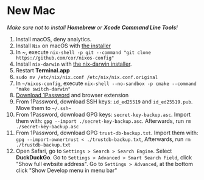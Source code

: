 # New Mac

*Make sure not to install **Homebrew** or **Xcode Command Line Tools**!*

1. Install macOS, deny analytics.
2. Install `Nix` on macOS with [the installer](https://nixos.org/download.html#nix-install-macos)
3. In ~, execute `nix-shell -p git --command "git clone https://github.com/cor/nixos-config"`
4. Install `nix-darwin` with [the nix-darwin installer](https://github.com/LnL7/nix-darwin).
5. Restart **Terminal.app**
6. `sudo mv /etc/nix/nix.conf /etc/nix/nix.conf.original`
7. In `~/nixos-config`, execute `nix-shell --no-sandbox -p cmake --command "make switch-darwin"`
8. [Download 1Password](https://1password.com/download) and browser extension
9. From 1Password, download SSH keys: `id_ed25519` and `id_ed25519.pub`. Move them to `~/.ssh~`
10. From 1Password, download GPG keys: `secret-key-backup.asc`. Import them with: `gpg --import ./secret-key-backup.asc`. Afterwards, run `rm ./secret-key-backup.asc`
11. From 1Password, download GPG `trust-db-backup.txt`. Import them with: `gpg --import-ownertrust < ./trustdb-backup.txt`, Afterwards, run `rm ./trustdb-backup.txt`
12. Open Safari, go to `Settings > Search > Search Engine`. Select **DuckDuckGo**. Go to `Settings > Advanced > Smart Search Field`, click "Show full ewbsite address". Go to `Settings > Advanced`, at the bottom click "Show Develop menu in menu bar"